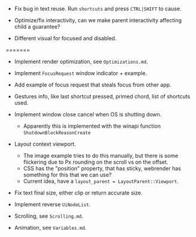 * Fix bug in text reuse. Run `shortcuts` and press `CTRL|SHIFT` to cause.

* Optimize/fix interactivity, can we make parent interactivity affecting child a guarantee?
* Different visual for focused and disabled.

=======

* Implement render optimization, see `Optimizations.md`.
* Implement `FocusRequest` window indicator + example.
* Add example of focus request that steals focus from other app.

* Gestures info, like last shortcut pressed, primed chord, list of shortcuts used.
* Implement window close cancel when OS is shutting down.
    - Apparently this is implemented with the winapi function `ShutdownBlockReasonCreate`

* Layout context viewport.
    - The image example tries to do this manually, but there is some flickering due to Px rounding on the scroll vs on the offset.
    - CSS has the "position" property, that has sticky, webrender has something for this that we can use?
    - Current idea, have a `layout_parent = LayoutParent::Viewport`.

* Fix text final size, either clip or return accurate size.

* Implement reverse `UiNodeList`.

* Scrolling, see `Scrolling.md`.
* Animation, see `Variables.md`.